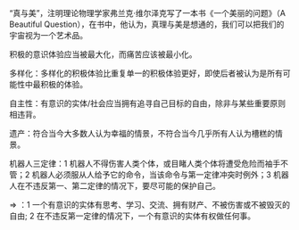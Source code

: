 “真与美”，注明理论物理学家弗兰克·维尔泽克写了一本书《一个美丽的问题》（A Beautiful Question），在书中，他认为，真理与美是想通的，我们可以把我们的宇宙视为一个艺术品。

积极的意识体验应当被最大化，而痛苦应该被最小化。

多样化：多样化的积极体验比重复单一的积极体验更好，即使后者被认为是所有可能性中最积极的体验。

自主性：有意识的实体/社会应当拥有追寻自己目标的自由，除非与某些重要原则相违背。

遗产：符合当今大多数人认为幸福的情景，不符合当今几乎所有人认为槽糕的情景。

机器人三定律：1 机器人不得伤害人类个体，或目睹人类个体将遭受危险而袖手不管；2 机器人必须服从人给予它的命令，当该命令与第一定律冲突时例外；3 机器人在不违反第一、第二定律的情况下，要尽可能的保护自己。

=> ：1 一个有意识的实体有思考、学习、交流、拥有财产、不被伤害或不被毁灭的自由; 2 在不违反第一定律的情况下，一个有意识的实体有权做任何事。
